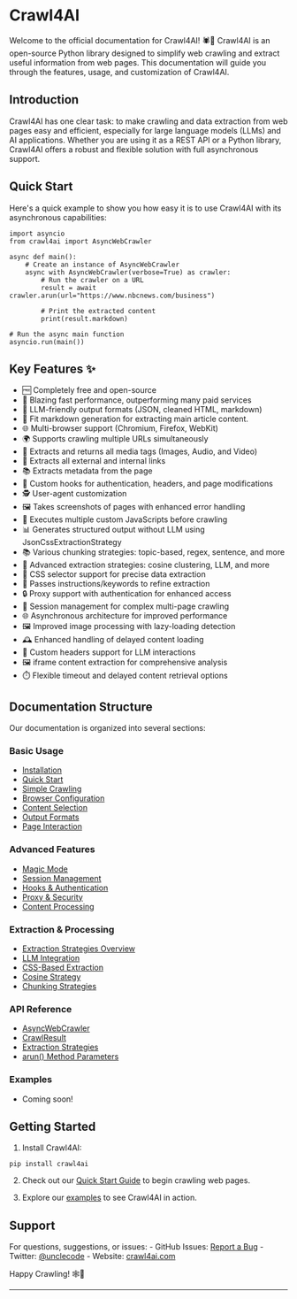 # Crawl4AI

Welcome to the official documentation for Crawl4AI! 🕷️🤖 Crawl4AI is an open-source Python library designed to simplify web crawling and extract useful information from web pages. This documentation will guide you through the features, usage, and customization of Crawl4AI.

## Introduction

Crawl4AI has one clear task: to make crawling and data extraction from web pages easy and efficient, especially for large language models (LLMs) and AI applications. Whether you are using it as a REST API or a Python library, Crawl4AI offers a robust and flexible solution with full asynchronous support.

## Quick Start

Here's a quick example to show you how easy it is to use Crawl4AI with its asynchronous capabilities:

```hljs python
import asyncio
from crawl4ai import AsyncWebCrawler

async def main():
    # Create an instance of AsyncWebCrawler
    async with AsyncWebCrawler(verbose=True) as crawler:
        # Run the crawler on a URL
        result = await crawler.arun(url="https://www.nbcnews.com/business")

        # Print the extracted content
        print(result.markdown)

# Run the async main function
asyncio.run(main())

```

## Key Features ✨

- 🆓 Completely free and open-source
- 🚀 Blazing fast performance, outperforming many paid services
- 🤖 LLM-friendly output formats (JSON, cleaned HTML, markdown)
- 📄 Fit markdown generation for extracting main article content.
- 🌐 Multi-browser support (Chromium, Firefox, WebKit)
- 🌍 Supports crawling multiple URLs simultaneously
- 🎨 Extracts and returns all media tags (Images, Audio, and Video)
- 🔗 Extracts all external and internal links
- 📚 Extracts metadata from the page
- 🔄 Custom hooks for authentication, headers, and page modifications
- 🕵️ User-agent customization
- 🖼️ Takes screenshots of pages with enhanced error handling
- 📜 Executes multiple custom JavaScripts before crawling
- 📊 Generates structured output without LLM using JsonCssExtractionStrategy
- 📚 Various chunking strategies: topic-based, regex, sentence, and more
- 🧠 Advanced extraction strategies: cosine clustering, LLM, and more
- 🎯 CSS selector support for precise data extraction
- 📝 Passes instructions/keywords to refine extraction
- 🔒 Proxy support with authentication for enhanced access
- 🔄 Session management for complex multi-page crawling
- 🌐 Asynchronous architecture for improved performance
- 🖼️ Improved image processing with lazy-loading detection
- 🕰️ Enhanced handling of delayed content loading
- 🔑 Custom headers support for LLM interactions
- 🖼️ iframe content extraction for comprehensive analysis
- ⏱️ Flexible timeout and delayed content retrieval options

## Documentation Structure

Our documentation is organized into several sections:

### Basic Usage

- [Installation](basic/installation/)
- [Quick Start](basic/quickstart/)
- [Simple Crawling](basic/simple-crawling/)
- [Browser Configuration](basic/browser-config/)
- [Content Selection](basic/content-selection/)
- [Output Formats](basic/output-formats/)
- [Page Interaction](basic/page-interaction/)

### Advanced Features

- [Magic Mode](advanced/magic-mode/)
- [Session Management](advanced/session-management/)
- [Hooks & Authentication](advanced/hooks-auth/)
- [Proxy & Security](advanced/proxy-security/)
- [Content Processing](advanced/content-processing/)

### Extraction & Processing

- [Extraction Strategies Overview](extraction/overview/)
- [LLM Integration](extraction/llm/)
- [CSS-Based Extraction](extraction/css/)
- [Cosine Strategy](extraction/cosine/)
- [Chunking Strategies](extraction/chunking/)

### API Reference

- [AsyncWebCrawler](api/async-webcrawler/)
- [CrawlResult](api/crawl-result/)
- [Extraction Strategies](api/strategies/)
- [arun() Method Parameters](api/arun/)

### Examples

- Coming soon!

## Getting Started

1. Install Crawl4AI:




```hljs undefined
pip install crawl4ai

```

2. Check out our [Quick Start Guide](basic/quickstart/) to begin crawling web pages.

3. Explore our [examples](https://github.com/unclecode/crawl4ai/tree/main/docs/examples) to see Crawl4AI in action.


## Support

For questions, suggestions, or issues:
\- GitHub Issues: [Report a Bug](https://github.com/unclecode/crawl4ai/issues)
\- Twitter: [@unclecode](https://twitter.com/unclecode)
\- Website: [crawl4ai.com](https://crawl4ai.com)

Happy Crawling! 🕸️🚀

* * *